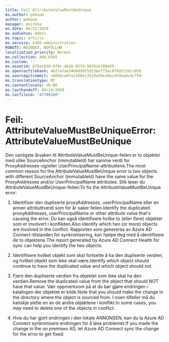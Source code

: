 ```yaml
---
title: Feil AttributeValueMustBeUnique
ms.author: pebaum
author: pebaum
manager: mnirkhe
ms.date: 04/21/2020
ms.audience: Admin
ms.topic: article
ms.service: o365-administration
ROBOTS: NOINDEX, NOFOLLOW
localization_priority: Normal
ms.collection: Adm_O365
ms.custom: ''
ms.assetid: bf8ac830-6f0c-4616-827d-987616700e59
ms.openlocfilehash: 4627a7ae34b0dd9f16538ef75ac8792672dcc056
ms.sourcegitcommit: c6692ce0fa1358ec3529e59ca0ecdfdea4cdc759
ms.translationtype: MT
ms.contentlocale: nb-NO
ms.lasthandoff: 09/14/2020
ms.locfileid: "47709160"
---
```

# <a name="error-attributevaluemustbeunique"></a><span data-ttu-id="88ac0-102">Feil: AttributeValueMustBeUnique</span><span class="sxs-lookup"><span data-stu-id="88ac0-102">Error: AttributeValueMustBeUnique</span></span>

<span data-ttu-id="88ac0-103">Den vanligste årsaken til AttributeValueMustBeUnique-feilen er to objekter med ulike SourceAnchor (immutableId) har samme verdi for ProxyAddresses-og/eller UserPrincipalName-attributtene.</span><span class="sxs-lookup"><span data-stu-id="88ac0-103">The most common reason for the AttributeValueMustBeUnique error is two objects with different SourceAnchor (immutableId) have the same value for the ProxyAddresses and/or UserPrincipalName attributes.</span></span> <span data-ttu-id="88ac0-104">Slik løser du AttributeValueMustBeUnique-feilen:</span><span class="sxs-lookup"><span data-stu-id="88ac0-104">To fix the AttributeValueMustBeUnique error:</span></span>
  
1. <span data-ttu-id="88ac0-105">Identifiser den dupliserte proxyAddresses, userPrincipalName eller en annen attributtverdi som for år saker feilen.</span><span class="sxs-lookup"><span data-stu-id="88ac0-105">Identify the duplicated proxyAddresses, userPrincipalName or other attribute value that's causing the error.</span></span> <span data-ttu-id="88ac0-106">Du kan også identifisere hvilke to (eller flere) objekter som er involvert i konflikten.</span><span class="sxs-lookup"><span data-stu-id="88ac0-106">Also identify which two (or more) objects are involved in the conflict.</span></span> <span data-ttu-id="88ac0-107">Rapporten som genereres av Azure AD Connect-tilstanden for synkronisering, kan hjelpe deg med å identifisere de to objektene.</span><span class="sxs-lookup"><span data-stu-id="88ac0-107">The report generated by Azure AD Connect Health for sync can help you identify the two objects.</span></span>
    
2. <span data-ttu-id="88ac0-108">Identifisere hvilket objekt som skal fortsette å ha den dupliserte verdien, og hvilket objekt som ikke skal være.</span><span class="sxs-lookup"><span data-stu-id="88ac0-108">Identify which object should continue to have the duplicated value and which object should not.</span></span>
    
3. <span data-ttu-id="88ac0-109">Fjern den dupliserte verdien fra objektet som ikke skal ha den verdien.</span><span class="sxs-lookup"><span data-stu-id="88ac0-109">Remove the duplicated value from the object that should NOT have that value.</span></span> <span data-ttu-id="88ac0-110">Vær oppmerksom på at du bør gjøre endringen i katalogen der objektet er kilde.</span><span class="sxs-lookup"><span data-stu-id="88ac0-110">Note that you should make the change in the directory where the object is sourced from.</span></span> <span data-ttu-id="88ac0-111">I noen tilfeller må du kanskje slette en av de andre objektene i konflikt.</span><span class="sxs-lookup"><span data-stu-id="88ac0-111">In some cases, you may need to delete one of the objects in conflict.</span></span>
    
4. <span data-ttu-id="88ac0-112">Hvis du har gjort endringen i den lokale ANNONSEN, kan du la Azure AD Connect synkronisere endringen for å løse problemet.</span><span class="sxs-lookup"><span data-stu-id="88ac0-112">If you made the change in the on premises AD, let Azure AD Connect sync the change for the error to get fixed.</span></span>
    

